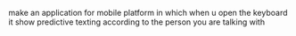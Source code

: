 make an application for mobile platform in which when u open the keyboard it show predictive texting according to the person you are talking with
